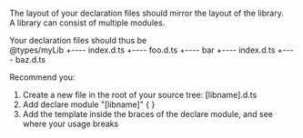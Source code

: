 The layout of your declaration files should mirror the layout of the library.  
A library can consist of multiple modules.  

Your declaration files should thus be  
@types/myLib
  +---- index.d.ts
  +---- foo.d.ts
  +---- bar
         +---- index.d.ts
         +---- baz.d.ts

Recommend you:  
1. Create a new file in the root of your source tree: [libname].d.ts  
2. Add declare module "[libname]" { }  
3. Add the template inside the braces of the declare module, and see where your usage breaks  
